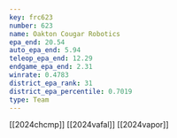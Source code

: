 ```yaml
---
key: frc623
number: 623
name: Oakton Cougar Robotics
epa_end: 20.54
auto_epa_end: 5.94
teleop_epa_end: 12.29
endgame_epa_end: 2.31
winrate: 0.4783
district_epa_rank: 31
district_epa_percentile: 0.7019
type: Team
---
```

[[2024chcmp]]
[[2024vafal]]
[[2024vapor]]
